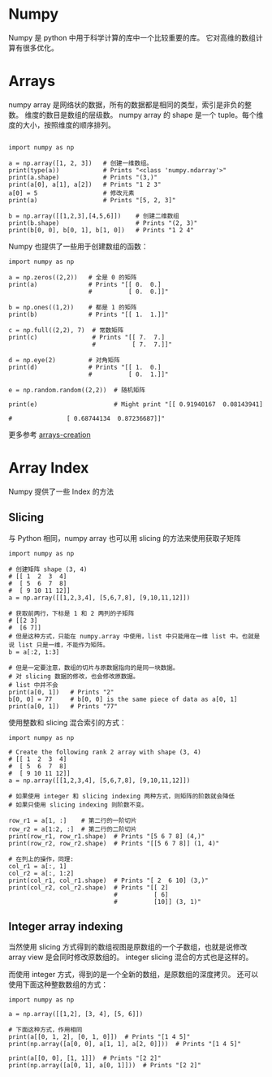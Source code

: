 # Numpy
Numpy 是 python 中用于科学计算的库中一个比较重要的库。
它对高维的数组计算有很多优化。

# Arrays

numpy array 是网络状的数据，所有的数据都是相同的类型，索引是非负的整数。
维度的数目是数组的层级数。
numpy array 的 shape 是一个 tuple。每个维度的大小，按照维度的顺序排列。

```

import numpy as np

a = np.array([1, 2, 3])   # 创建一维数组。
print(type(a))            # Prints "<class 'numpy.ndarray'>"
print(a.shape)            # Prints "(3,)"
print(a[0], a[1], a[2])   # Prints "1 2 3"
a[0] = 5                  # 修改元素
print(a)                  # Prints "[5, 2, 3]"

b = np.array([[1,2,3],[4,5,6]])    # 创建二维数组
print(b.shape)                     # Prints "(2, 3)"
print(b[0, 0], b[0, 1], b[1, 0])   # Prints "1 2 4"

```
Numpy 也提供了一些用于创建数组的函数：

```
import numpy as np

a = np.zeros((2,2))   # 全是 0 的矩阵
print(a)              # Prints "[[ 0.  0.]
                      #          [ 0.  0.]]"

b = np.ones((1,2))    # 都是 1 的矩阵
print(b)              # Prints "[[ 1.  1.]]"

c = np.full((2,2), 7)  # 常数矩阵
print(c)               # Prints "[[ 7.  7.]
                       #          [ 7.  7.]]"

d = np.eye(2)         # 对角矩阵
print(d)              # Prints "[[ 1.  0.]
                      #          [ 0.  1.]]"

e = np.random.random((2,2))  # 随机矩阵
                                                                   print(e)                     # Might print "[[ 0.91940167  0.08143941]
                                                                                        #               [ 0.68744134  0.87236687]]"
```
更多参考 [arrays-creation](https://docs.scipy.org/doc/numpy/user/basics.creation.html#arrays-creation)

# Array Index
Numpy 提供了一些 Index 的方法
## Slicing
与 Python 相同，numpy array 也可以用 slicing 的方法来使用获取子矩阵

```
import numpy as np

# 创建矩阵 shape (3, 4)
# [[ 1  2  3  4]
#  [ 5  6  7  8]
#  [ 9 10 11 12]]
a = np.array([[1,2,3,4], [5,6,7,8], [9,10,11,12]])

# 获取前两行，下标是 1 和 2 两列的子矩阵
# [[2 3]
#  [6 7]]
# 但是这种方式，只能在 numpy.array 中使用，list 中只能用在一维 list 中。也就是说 list 只是一维，不能作为矩阵。
b = a[:2, 1:3]

# 但是一定要注意，数组的切片与原数据指向的是同一块数据。
# 对 slicing 数据的修改，也会修改原数据。
# list 中并不会
print(a[0, 1])   # Prints "2"
b[0, 0] = 77     # b[0, 0] is the same piece of data as a[0, 1]
print(a[0, 1])   # Prints "77"
```

使用整数和 slicing 混合索引的方式：
```
import numpy as np

# Create the following rank 2 array with shape (3, 4)
# [[ 1  2  3  4]
#  [ 5  6  7  8]
#  [ 9 10 11 12]]
a = np.array([[1,2,3,4], [5,6,7,8], [9,10,11,12]])

# 如果使用 integer 和 slicing indexing 两种方式，则矩阵的阶数就会降低
# 如果只使用 slicing indexing 则阶数不变。

row_r1 = a[1, :]    # 第二行的一阶切片
row_r2 = a[1:2, :]  # 第二行的二阶切片
print(row_r1, row_r1.shape)  # Prints "[5 6 7 8] (4,)"
print(row_r2, row_r2.shape)  # Prints "[[5 6 7 8]] (1, 4)"

# 在列上的操作，同理:
col_r1 = a[:, 1]
col_r2 = a[:, 1:2]
print(col_r1, col_r1.shape)  # Prints "[ 2  6 10] (3,)"
print(col_r2, col_r2.shape)  # Prints "[[ 2]
                             #          [ 6]
                             #          [10]] (3, 1)"
```
## Integer array indexing

当然使用 slicing 方式得到的数组视图是原数组的一个子数组，也就是说修改 array view 是会同时修改原数组的。
integer slicing 混合的方式也是这样的。

而使用 integer 方式，得到的是一个全新的数组，是原数组的深度拷贝。
还可以使用下面这种整数数组的方式：
```
import numpy as np

a = np.array([[1,2], [3, 4], [5, 6]])

# 下面这种方式，作用相同
print(a[[0, 1, 2], [0, 1, 0]])  # Prints "[1 4 5]"
print(np.array([a[0, 0], a[1, 1], a[2, 0]]))  # Prints "[1 4 5]"

print(a[[0, 0], [1, 1]])  # Prints "[2 2]"
print(np.array([a[0, 1], a[0, 1]]))  # Prints "[2 2]"

```
